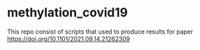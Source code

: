 # methylation_covid19
This repo consist of scripts that used to produce results for paper https://doi.org/10.1101/2021.09.14.21262309 
